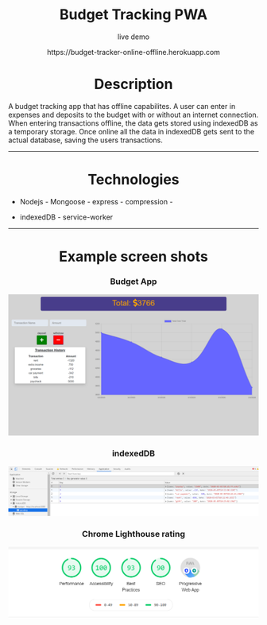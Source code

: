 
<h1 align="center">Budget Tracking PWA</h1>
<p align="center">live demo</p>
<p href="https://budget-tracker-online-offline.herokuapp.com" align="center">https://budget-tracker-online-offline.herokuapp.com</p>

<h1 align="center">Description</h1>
A budget tracking app that has offline capabilites. A user can enter in expenses and deposits to the budget with or without an internet connection. When entering transactions offline, the data gets stored using indexedDB as a temporary storage. Once online all the data in indexedDB gets sent to the actual database, saving the users transactions.

________________________________________________________________________________________________________________________________________

<h1 align="center">Technologies</h1>

 - Nodejs - Mongoose - express - compression - 
 
 - indexedDB - service-worker

________________________________________________________________________________________________________________________________________

<h1 align="center">Example screen shots</h1>

<h3 align="center">Budget App</h3>

![Example profile](/public/assets/READMEimages/app.png)  

<h3 align="center">indexedDB</h3>

![Example profile](/public/assets/READMEimages/indexedDB.png)  

<h3 align="center">Chrome Lighthouse rating</h3>

![Example profile](/public/assets/READMEimages/lighthouse.png)  


